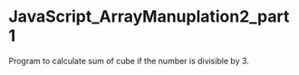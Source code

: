 # JavaScript_ArrayManuplation2_part1
Program to calculate sum of cube if the number is divisible by 3.
